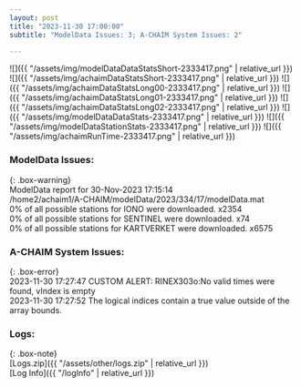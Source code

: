 ```yaml
---
layout: post
title: "2023-11-30 17:00:00"
subtitle: "ModelData Issues: 3; A-CHAIM System Issues: 2"

---
```


![]({{ "/assets/img/modelDataDataStatsShort-2333417.png" | relative_url }})
![]({{ "/assets/img/achaimDataStatsShort-2333417.png" | relative_url }})
![]({{ "/assets/img/achaimDataStatsLong00-2333417.png" | relative_url }})
![]({{ "/assets/img/achaimDataStatsLong01-2333417.png" | relative_url }})
![]({{ "/assets/img/achaimDataStatsLong02-2333417.png" | relative_url }})
![]({{ "/assets/img/modelDataDataStats-2333417.png" | relative_url }})
![]({{ "/assets/img/modelDataStationStats-2333417.png" | relative_url }})
![]({{ "/assets/img/achaimRunTime-2333417.png" | relative_url }})


### ModelData Issues:  
  
{: .box-warning}  
 ModelData report for 30-Nov-2023 17:15:14   
 /home2/achaim1/A-CHAIM/modelData/2023/334/17/modelData.mat   
 0% of all possible stations for IONO were downloaded. x2354   
 0% of all possible stations for SENTINEL were downloaded. x74   
 0% of all possible stations for KARTVERKET were downloaded. x6575   
  
### A-CHAIM System Issues:  
  
{: .box-error}  
2023-11-30 17:27:47 CUSTOM ALERT: RINEX303o:No valid times were found, vIndex is empty  
2023-11-30 17:27:52 The logical indices contain a true value outside of the array bounds.  

### Logs:  
  
{: .box-note}  
[Logs.zip]({{ "/assets/other/logs.zip" | relative_url }})  
[Log Info]({{ "/logInfo" | relative_url }})  
